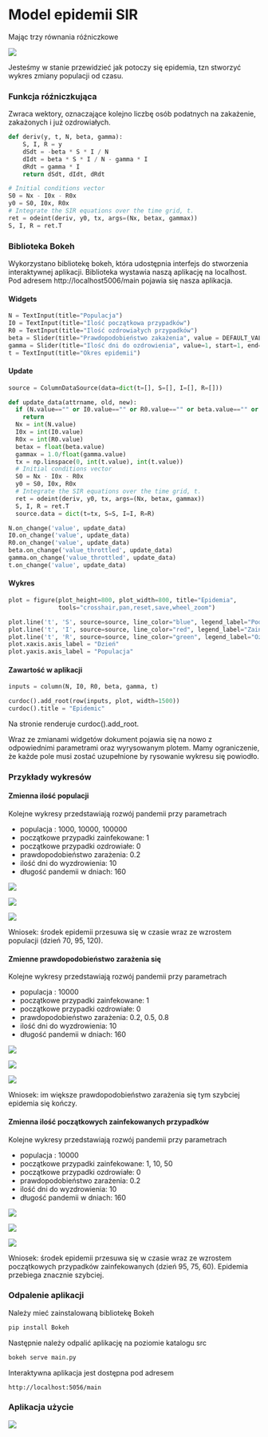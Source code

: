 # Model epidemii SIR

Mając trzy równania róźniczkowe

![](images/differential_equations.png)

Jesteśmy w stanie przewidzieć jak potoczy się epidemia, tzn stworzyć wykres zmiany populacji od czasu.

### Funkcja róźniczkująca
Zwraca wektory, oznaczające kolejno liczbę osób podatnych na zakażenie, zakażonych i już ozdrowiałych.

```python
def deriv(y, t, N, beta, gamma):
    S, I, R = y
    dSdt = -beta * S * I / N
    dIdt = beta * S * I / N - gamma * I
    dRdt = gamma * I
    return dSdt, dIdt, dRdt

# Initial conditions vector
S0 = Nx - I0x - R0x
y0 = S0, I0x, R0x
# Integrate the SIR equations over the time grid, t.
ret = odeint(deriv, y0, tx, args=(Nx, betax, gammax))
S, I, R = ret.T
```

### Biblioteka Bokeh
Wykorzystano bibliotekę bokeh, która udostępnia interfejs do stworzenia interaktywnej aplikacji.
Biblioteka wystawia naszą aplikację na localhost.
Pod adresem http://localhost5006/main pojawia się nasza aplikacja.

#### Widgets
```python
N = TextInput(title="Populacja")
I0 = TextInput(title="Ilość początkowa przypadków")
R0 = TextInput(title="Ilość ozdrowiałych przypadków")
beta = Slider(title="Prawdopodobieństwo zakażenia", value = DEFAULT_VALUE, start=0, end=1, step=0.05)
gamma = Slider(title="Ilość dni do ozdrowienia", value=1, start=1, end=60, step=1)
t = TextInput(title="Okres epidemii")
```

#### Update
```python
source = ColumnDataSource(data=dict(t=[], S=[], I=[], R=[]))

def update_data(attrname, old, new):
  if (N.value=="" or I0.value=="" or R0.value=="" or beta.value=="" or gamma.value=="" or t.value==""):
    return
  Nx = int(N.value)
  I0x = int(I0.value)
  R0x = int(R0.value)
  betax = float(beta.value)
  gammax = 1.0/float(gamma.value)
  tx = np.linspace(0, int(t.value), int(t.value))
  # Initial conditions vector
  S0 = Nx - I0x - R0x
  y0 = S0, I0x, R0x
  # Integrate the SIR equations over the time grid, t.
  ret = odeint(deriv, y0, tx, args=(Nx, betax, gammax))
  S, I, R = ret.T
  source.data = dict(t=tx, S=S, I=I, R=R)

N.on_change('value', update_data)
I0.on_change('value', update_data)
R0.on_change('value', update_data)
beta.on_change('value_throttled', update_data)
gamma.on_change('value_throttled', update_data)
t.on_change('value', update_data)
```
#### Wykres
```python
plot = figure(plot_height=800, plot_width=800, title="Epidemia",
              tools="crosshair,pan,reset,save,wheel_zoom")

plot.line('t', 'S', source=source, line_color="blue", legend_label="Podatni na wirusa")
plot.line('t', 'I', source=source, line_color="red", legend_label="Zainfekowani")
plot.line('t', 'R', source=source, line_color="green", legend_label="Ozdrowiali")
plot.xaxis.axis_label = "Dzień"
plot.yaxis.axis_label = "Populacja"
```

#### Zawartość w aplikacji
```python
inputs = column(N, I0, R0, beta, gamma, t)

curdoc().add_root(row(inputs, plot, width=1500))
curdoc().title = "Epidemic"
```

Na stronie renderuje curdoc().add_root.

Wraz ze zmianami widgetów dokument pojawia się na nowo z odpowiednimi parametrami oraz wyrysowanym plotem. Mamy ograniczenie, że każde pole musi zostać uzupełnione by rysowanie wykresu się powiodło.

### Przykłady wykresów

#### Zmienna ilość populacji
Kolejne wykresy przedstawiają rozwój pandemii przy parametrach
- populacja : 1000, 10000, 100000
- początkowe przypadki zainfekowane: 1
- początkowe przypadki ozdrowiałe: 0
- prawdopodobieństwo zarażenia: 0.2
- ilość dni do wyzdrowienia: 10
- długość pandemii w dniach: 160

![](images/different_population/1000.png)

![](images/different_population/10000.png)

![](images/different_population/100000.png)

Wniosek:  środek epidemii przesuwa się w czasie wraz ze wzrostem populacji (dzień 70, 95, 120).

#### Zmienne prawdopodobieństwo zarażenia się
Kolejne wykresy przedstawiają rozwój pandemii przy parametrach
- populacja : 10000
- początkowe przypadki zainfekowane: 1
- początkowe przypadki ozdrowiałe: 0
- prawdopodobieństwo zarażenia: 0.2, 0.5, 0.8
- ilość dni do wyzdrowienia: 10
- długość pandemii w dniach: 160

![](images/different_beta/2.png)

![](images/different_beta/5.png)

![](images/different_beta/8.png)

Wniosek: im większe prawdopodobieństwo zarażenia się tym szybciej epidemia się kończy.

#### Zmienna ilość początkowych zainfekowanych przypadków
Kolejne wykresy przedstawiają rozwój pandemii przy parametrach
- populacja : 10000
- początkowe przypadki zainfekowane: 1, 10, 50
- początkowe przypadki ozdrowiałe: 0
- prawdopodobieństwo zarażenia: 0.2
- ilość dni do wyzdrowienia: 10
- długość pandemii w dniach: 160

![](images/different_infected/1.png)

![](images/different_infected/10.png)

![](images/different_infected/50.png)

Wniosek: środek epidemii przesuwa się w czasie wraz ze wzrostem początkowych przypadków zainfekowanych (dzień 95, 75, 60). Epidemia przebiega znacznie szybciej.


### Odpalenie aplikacji
Należy mieć zainstalowaną bibliotekę Bokeh
```bash
pip install Bokeh
```

Następnie należy odpalić aplikację na poziomie katalogu src
```bash
bokeh serve main.py
```

Interaktywna aplikacja jest dostępna pod adresem
```
http://localhost:5056/main
```

### Aplikacja użycie

![](gifs/app.gif)
